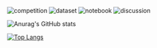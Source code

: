 ![competition](https://road-to-kaggle-grandmaster.vercel.app/api/badges/datascientistfp/competition)
![dataset](https://road-to-kaggle-grandmaster.vercel.app/api/badges/datascientistfp/dataset)
![notebook](https://road-to-kaggle-grandmaster.vercel.app/api/badges/datascientistfp/notebook)
![discussion](https://road-to-kaggle-grandmaster.vercel.app/api/badges/datascientistfp/discussion)

[](https://github.com/anuraghazra/github-readme-stats)![Anurag's GitHub stats](https://github-readme-stats.vercel.app/api?username=Fpiotro&count_private=true&show_icons=true&theme=tokyonight&include_all_commits=true)

[![Top Langs](https://github-readme-stats.vercel.app/api/top-langs/?username=Fpiotro&layout=compact)](https://github.com/anuraghazra/github-readme-stats)
